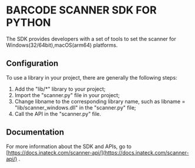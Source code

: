 # BARCODE SCANNER SDK FOR PYTHON
The SDK provides developers with a set of tools to set the scanner for Windows(32/64bit),macOS(arm64) platforms. 

## Configuration
To use a library in your project, there are generally the following steps:
1. Add the "lib/*" library to your project;
2. Import the "scanner.py" file in your project;
3. Change libname to the corresponding library name, such as libname = "lib/scanner_windows.dll" in the "scanner.py" file;
4. Call the API in the "scanner.py" file.

## Documentation
For more information about the SDK and APIs, go to [https://docs.inateck.com/scanner-api/](https://docs.inateck.com/scanner-api/) .


